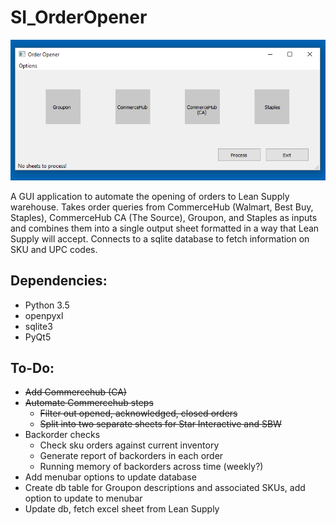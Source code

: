 # SI_OrderOpener

<img src="oo_pic.PNG"></img>

A GUI application to automate the opening of orders to Lean Supply warehouse. Takes order queries from CommerceHub (Walmart, Best Buy, Staples), CommerceHub CA (The Source), Groupon, and Staples as inputs and combines them into a single output sheet formatted in a way that Lean Supply will accept. Connects to a sqlite database to fetch information on SKU and UPC codes.

## Dependencies:
- Python 3.5
- openpyxl
- sqlite3
- PyQt5

## To-Do:
- ~~Add Commercehub (CA)~~
- ~~Automate Commercehub steps~~
   - ~~Filter out opened, acknowledged, closed orders~~
   - ~~Split into two separate sheets for Star Interactive and SBW~~
- Backorder checks
   - Check sku orders against current inventory
   - Generate report of backorders in each order
   - Running memory of backorders across time (weekly?)
- Add menubar options to update database
- Create db table for Groupon descriptions and associated SKUs, add option to update to menubar
- Update db, fetch excel sheet from Lean Supply


